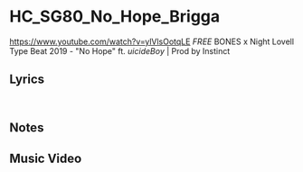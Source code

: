 # HC_SG80_No_Hope_Brigga

https://www.youtube.com/watch?v=ylVlsOotqLE
*FREE* BONES x Night Lovell Type Beat 2019 - "No Hope" ft. $uicideBoy$ | Prod by Instinct

## Lyrics

```


```

## Notes

## Music Video
